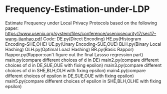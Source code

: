 # Frequency-Estimation-under-LDP
Estimate Frequency under Local Privacy Protocols based on the following paper: 
https://www.usenix.org/system/files/conference/usenixsecurity17/sec17-wang-tianhao.pdf
Code:
  DE.py(Direct Encoding) 
  HE.py(Histogram Encoding-SHE,OHE) 
  UE.py(Unary Encoding-SUE,OUE) 
  BLH.py(Binary Local Hashing) 
  OLH.py(Optimal Loacl Hashing)
  BR.py(Basic Rappor)
  Rappor.py(Rappor:can't figure out the final Lassso regression part) 
  main.py(compare different choices of d in DE) 
  main2.py(compare different choices of d in DE,SUE,OUE with fixing epsilon) 
  main3.py(compare different choices of d in SHE,BLH,OLH with fixing epsilon) 
  main4.py(compare different choices of epsilon in DE,SUE,OUE with fixing epsilon) 
  main5.py(compare different choices of epsilon in SHE,BLH,OLHE with fixing epsilon)

